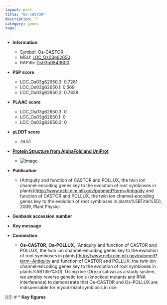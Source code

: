 ```yaml
---
layout: post
title: "Os-CASTOR"
description: ""
category: genes
tags: 
---
```


* **Information**  
    + Symbol: Os-CASTOR  
    + MSU: [LOC_Os03g62650](http://rice.plantbiology.msu.edu/cgi-bin/ORF_infopage.cgi?orf=LOC_Os03g62650)  
    + RAPdb: [Os03g0843600](http://rapdb.dna.affrc.go.jp/viewer/gbrowse_details/irgsp1?name=Os03g0843600)  

* **PSP score**  
    + LOC_Os03g62650.3: 0.7261 
    + LOC_Os03g62650.1: 0.569 
    + LOC_Os03g62650.2: 0.7839 

* **PLAAC score**  
    + LOC_Os03g62650.3: 0 
    + LOC_Os03g62650.1: 0 
    + LOC_Os03g62650.2: 0 

* **pLDDT score**
    + 76.51

* **[Protein Structure from AlphaFold and UniProt](https://www.uniprot.org/uniprotkb/Q75LD5/entry#structure)**
    + ![image](https://ricepsp.github.io/images/Q7/AF-Q75LD5-F1.png)

* **Publication**  
    + [Antiquity and function of CASTOR and POLLUX, the twin ion channel-encoding genes key to the evolution of root symbioses in plants](http://www.ncbi.nlm.nih.gov/pubmed?term=Antiquity and function of CASTOR and POLLUX, the twin ion channel-encoding genes key to the evolution of root symbioses in plants%5BTitle%5D), 2009, Plant Physiol.

* **Genbank accession number**  

* **Key message**  

* **Connection**  
    + __Os-CASTOR__, __Os-POLLUX__, [Antiquity and function of CASTOR and POLLUX, the twin ion channel-encoding genes key to the evolution of root symbioses in plants](http://www.ncbi.nlm.nih.gov/pubmed?term=Antiquity and function of CASTOR and POLLUX, the twin ion channel-encoding genes key to the evolution of root symbioses in plants%5BTitle%5D), Using rice (Oryza sativa) as a study system, we employ reverse genetic tools (knockout mutants and RNA interference) to demonstrate that Os-CASTOR and Os-POLLUX are indispensable for mycorrhizal symbiosis in rice

[//]: # * **Key figures**  


